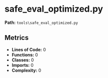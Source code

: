 # safe_eval_optimized.py

**Path:** `tools\safe_eval_optimized.py`

## Metrics

- **Lines of Code:** 0
- **Functions:** 0
- **Classes:** 0
- **Imports:** 0
- **Complexity:** 0

